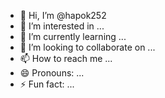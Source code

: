 - 👋 Hi, I’m @hapok252
- 👀 I’m interested in ...
- 🌱 I’m currently learning ...
- 💞️ I’m looking to collaborate on ...
- 📫 How to reach me ...
- 😄 Pronouns: ...
- ⚡ Fun fact: ...

<!---
hapok252/hapok252 is a ✨ special ✨ repository because its `README.md` (this file) appears on your GitHub profile.
You can click the Preview link to take a look at your changes.
--Control + Shift + m
->Control + Shift + m
